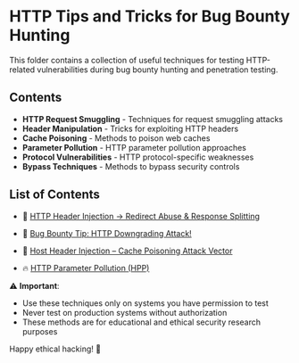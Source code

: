 # HTTP Tips and Tricks for Bug Bounty Hunting  

This folder contains a collection of useful techniques for testing HTTP-related vulnerabilities during bug bounty hunting and penetration testing.  

## Contents  

- **HTTP Request Smuggling** - Techniques for request smuggling attacks  
- **Header Manipulation** - Tricks for exploiting HTTP headers  
- **Cache Poisoning** - Methods to poison web caches  
- **Parameter Pollution** - HTTP parameter pollution approaches  
- **Protocol Vulnerabilities** - HTTP protocol-specific weaknesses  
- **Bypass Techniques** - Methods to bypass security controls  

## List of Contents
- 🧠 [HTTP Header Injection → Redirect Abuse & Response Splitting](https://github.com/cybersecplayground/bugbounty-Tips-and-Tricks/blob/main/HTTP/HTTP-Header-Injection.md)

- 🚨 [Bug Bounty Tip: HTTP Downgrading Attack!](https://github.com/cybersecplayground/bugbounty-Tips-and-Tricks/blob/main/HTTP/HTTP%20Downgrading%20Attack.md) 

- 📌 [Host Header Injection – Cache Poisoning Attack Vector](https://github.com/cybersecplayground/bugbounty-Tips-and-Tricks/blob/main/HTTP/Host%20Header%20Injection%20%E2%80%93%20Cache%20Poisoning%20Attack%20Vector.md)

- 🔥 [HTTP Parameter Pollution (HPP)](https://github.com/cybersecplayground/bugbounty-Tips-and-Tricks/blob/main/HTTP/HTTP%20Parameter%20Pollution%20(HPP).md) 


⚠️ **Important**:  
- Use these techniques only on systems you have permission to test  
- Never test on production systems without authorization  
- These methods are for educational and ethical security research purposes  

Happy ethical hacking! 🚀  
